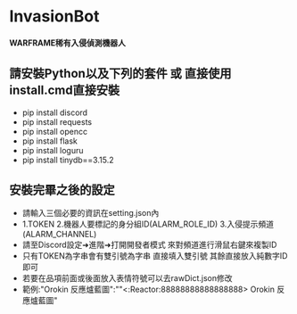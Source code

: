 # InvasionBot 
#### WARFRAME稀有入侵偵測機器人

## 請安裝Python以及下列的套件 或 直接使用install.cmd直接安裝

+ pip install discord
+ pip install requests
+ pip install opencc
+ pip install flask
+ pip install loguru
+ pip install tinydb==3.15.2

## 安裝完畢之後的設定
* 請輸入三個必要的資訊在setting.json內
* 1.TOKEN 2.機器人要標記的身分組ID(ALARM_ROLE_ID) 3.入侵提示頻道(ALARM_CHANNEL)
* 請至Discord設定➜進階➜打開開發者模式 來對頻道進行滑鼠右鍵來複製ID
* 只有TOKEN為字串會有雙引號為字串 直接填入雙引號 其餘直接放入純數字ID即可
* 若要在品項前面或後面放入表情符號可以去rawDict.json修改
* 範例:"Orokin 反應爐藍圖":""<:Reactor:88888888888888888> Orokin 反應爐藍圖"
